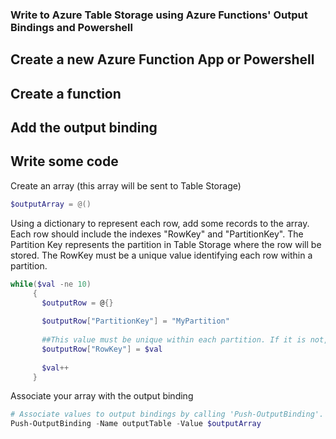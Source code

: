 
### Write to Azure Table Storage using Azure Functions' Output Bindings and Powershell

## Create a new Azure Function App or Powershell

## Create a function

## Add the output binding

## Write some code
Create an array (this array will be sent to Table Storage)
```powershell
$outputArray = @()
```

Using a dictionary to represent each row, add some records to the array. Each row should include the indexes "RowKey" and "PartitionKey". The Partition Key represents the partition in Table Storage where the row will be stored. The RowKey must be a unique value identifying each row within a partition.
```powershell
while($val -ne 10)
     {
       $outputRow = @{}
       
       $outputRow["PartitionKey"] = "MyPartition"
       
       ##This value must be unique within each partition. If it is not, the existing row will be overwritten!
       $outputRow["RowKey"] = $val
       
       $val++
     }
```

Associate your array with the output binding
```powershell
# Associate values to output bindings by calling 'Push-OutputBinding'.
Push-OutputBinding -Name outputTable -Value $outputArray
```

